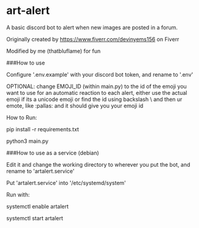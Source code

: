 # art-alert

A basic discord bot to alert when new images are posted in a forum.

Originally created by https://www.fiverr.com/devinyems156 on Fiverr

Modified by me (thatbluflame) for fun

###How to use


Configure '.env.example' with your discord bot token, and rename to '.env'

OPTIONAL: change EMOJI_ID (within main.py) to the id of the emoji you want to use for an automatic reaction to each alert, either use the actual emoji if its a unicode emoji or find the id using backslash \ and then ur emote, like \:pallas: and it should give you your emoji id


How to Run: 


pip install -r requirements.txt


python3 main.py

###How to use as a service (debian)


Edit it and change the working directory to wherever you put the bot, and rename to 'artalert.service'


Put 'artalert.service' into '/etc/systemd/system'


Run with: 


systemctl enable artalert


systemctl start artalert
